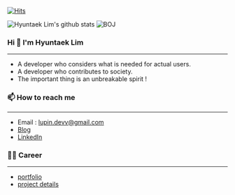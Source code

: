 [![Hits](https://hits.seeyoufarm.com/api/count/incr/badge.svg?url=https%3A%2F%2Fgithub.com%2FdevLupin&count_bg=%2379C83D&title_bg=%23555555&icon=&icon_color=%233FCFD3&title=hits&edge_flat=false)](https://hits.seeyoufarm.com)

![Hyuntaek Lim's github stats](https://github-readme-stats.vercel.app/api?username=devLupin&show_icons=true&theme=tokyonight)
![BOJ](https://mazassumnida.wtf/api/generate_badge?boj=luckyquit)

<!--
<p><img align="center" src="https://github-readme-stats.vercel.app/api/top-langs?username=devLupin&show_icons=true&locale=en&layout=compact" alt="devLupin" /></p>
-->

### Hi  👋 I'm Hyuntaek Lim
<hr>

- A developer who considers what is needed for actual users.
- A developer who contributes to society.
- The important thing is an unbreakable spirit !


### 📫 How to reach me
<hr>

- Email : lupin.devv@gmail.com
- [Blog](https://devlupin.github.io/)
- [LinkedIn](https://www.linkedin.com/in/hyuntaek-lim-0a460b20b/)

### 👩‍💻 Career
<hr>

- [portfolio](https://drive.google.com/file/d/1pOeXa_wl5TB6bpQ9we33SF6YSlRX9zaq/view)
- [project details](https://drive.google.com/file/d/1RRdGgfKFCQPMq2r8ikYqLOP4-LahQk4U/view?usp=sharing)
